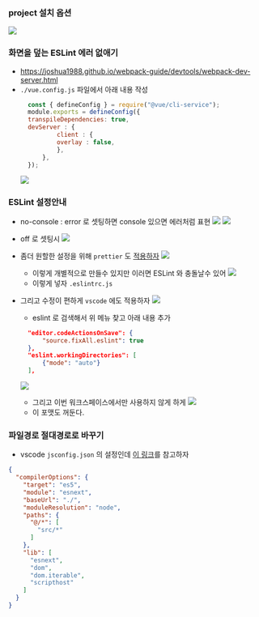 ### project 설치 옵션
![](assets/2022-11-14-10-23-32.png)


### 화면을 덮는 ESLint 에러 없애기
- https://joshua1988.github.io/webpack-guide/devtools/webpack-dev-server.html
- `./vue.config.js` 파일에서 아래 내용 작성
  ```js
    const { defineConfig } = require("@vue/cli-service");
    module.exports = defineConfig({
    transpileDependencies: true,
    devServer : {
            client : {
            overlay : false,
            },
        },
    });
  ```
  ![](assets/2022-11-14-10-40-26.png)

### ESLint 설정안내
- no-console : error 로 셋팅하면 console 있으면 에러처럼 표현
![](assets/2022-11-14-10-44-49.png)
![](assets/2022-11-14-10-44-09.png)
- off 로 셋팅시
![](assets/2022-11-14-10-45-54.png)

- 좀더 원할한 설정을 위해 `prettier` 도 [적용하자](https://prettier.io/)
![](assets/2022-11-14-10-50-04.png)
    - 이렇게 개별적으로 만들수 있지만 이러면 ESLint 와 충돌날수 있어
    ![](assets/2022-11-14-10-53-29.png)
    - 이렇게 넣자 `.eslintrc.js`
- 그리고 수정이 편하게 `vscode` 에도 적용하자
![](assets/2022-11-14-11-03-10.png)
  - eslint 로 검색해서 위 메뉴 찾고 아래 내용 추가
  ```json
    "editor.codeActionsOnSave": {
        "source.fixAll.eslint": true
    },
    "eslint.workingDirectories": [
        {"mode": "auto"}
    ],
  ```
  ![](assets/2022-11-14-11-16-38.png)
  - 그리고 이번 워크스페이스에서만 사용하지 않게 하게
  ![](assets/2022-11-14-11-17-37.png)
  - 이 포맷도 꺼둔다.

### 파일경로 절대경로로 바꾸기
- vscode `jsconfig.json` 의 설정인데 [이 링크](https://code.visualstudio.com/docs/languages/jsconfig)를 참고하자
```json
{
  "compilerOptions": {
    "target": "es5",
    "module": "esnext",
    "baseUrl": "./",
    "moduleResolution": "node",
    "paths": {
      "@/*": [
        "src/*"
      ]
    },
    "lib": [
      "esnext",
      "dom",
      "dom.iterable",
      "scripthost"
    ]
  }
}
```

